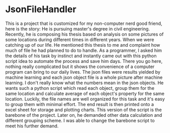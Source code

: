 # JsonFileHandler
This is a project that is customized for my non-computer nerd good friend, here is the story:
He is pursuing master's degree in civil engineering. Recently, he is composing his thesis based on analysis on some pictures of some locations during different times in different years. When we were catching up of our life. He mentioned this thesis to me and complaint how much of file he had planned to do to handle. As a programmer, I asked him the details of his task by instinct and instantly came out with this python script idea to automate the process and save him days. There you go here, nothing really complicated but it shows the convenience of a computer program can bring to our daily lives. The json files were results yielded by machine learning and each json object file is a whole picture after machine learning. I don't really know what the numbers mean in the json objects. He wants such a python script which read each object, group them for the same location and calculate average of each object's property for the same location. Luckily, the file names are well organized for this task and it's easy to group them with minimal effort. The end result is then printed onto a excel sheet for storage and plotting charts. This version of the script is the barebone of the project. Later on, he demanded other data calculation and different grouping scheme. I was able to change the barebone script to meet his further demand.


